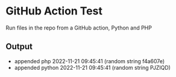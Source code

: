# GitHub Action Test

Run files in the repo from a GitHub action, Python and PHP

## Output

- appended php 2022-11-21 09:45:41 (random string f4a607e)
- appended python 2022-11-21 09:45:41 (random string PJZIQD)

